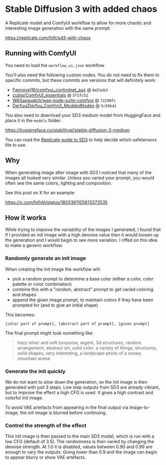 # Stable Diffusion 3 with added chaos

A Replicate model and ComfyUI workflow to allow for more chaotic and interesting image generation with the same prompt:

https://replicate.com/fofr/sd3-with-chaos

## Running with ComfyUI

You need to load the `workflow_ui.json` workflow.

You'll also need the following custom nodes. You do not need to fix them to specific commits, but these commits are versions that will definitely work:

- [Fannovel16/comfyui_controlnet_aux](https://github.com/Fannovel16/comfyui_controlnet_aux) @ `8e51eb3`
- [cubiq/ComfyUI_essentials](https://github.com/cubiq/ComfyUI_essentials) @ `5f1fc52`
- [WASasquatch/was-node-suite-comfyui](https://github.com/WASasquatch/was-node-suite-comfyui) @ `72290fc`
- [Derfuu/Derfuu_ComfyUI_ModdedNodes](https://github.com/Derfuu/Derfuu_ComfyUI_ModdedNodes) @ `5c93bd1`

You also need to download your SD3 medium model from HuggingFace and place it in the `models` folder:

https://huggingface.co/stabilityai/stable-diffusion-3-medium

You can read the [Replicate guide to SD3](https://replicate.com/blog/get-the-best-from-stable-diffusion-3) to help decide which safetensors file to use.

## Why

When generating image after image with SD3 I noticed that many of the images all looked very similar. Unless you varied your prompt, you would often see the same colors, lighting and composition.

See this post on X for an example:

https://x.com/fofrAI/status/1803361105613373535

## How it works

While trying to improve the variability of the images I generated, I found that if I provided an init image with a high denoise value then it would loosen up the generation and I would begin to see more variation. I riffed on this idea to make a generic workflow.

### Randomly generate an init image

When creating the init image the workflow will:

- pick a random prompt to determine a base color (either a color, color palette or color combination)
- combine this with a "random, abstract" prompt to get varied coloring and shapes
- append the given image prompt, to maintain colors if they have been prompted for (and to give an initial shape)

This becomes:

```
[color part of prompt], [abstract part of prompt], [given prompt]
```

The final prompt might look something like:

> hazy silver and soft turquoise, argent, 3d structures, random arrangement, abstract art, solid color, a variety of things, structures, solid shapes, very interesting, a landscape photo of a snowy mountain scene

### Generate the init quickly

We do not want to slow down the generation, so the init image is then generated with just 3 steps. Low step outputs from SD3 are already vibrant, but to improve the effect a high CFG is used. It gives a high contrast and colorful init image.

To avoid VAE artefacts from appearing in the final output via image-to-image, the init image is blurred before continuing.

### Control the strength of the effect

This init image is then passed to the main SD3 model, which is run with a low CFG (default of 3.5). The randomness is then varied by changing the denoise strength. At 1.0 it is disabled, values between 0.90 and 0.99 are enough to vary the outputs. Going lower than 0.9 and the image can begin to appear blurry or show VAE artefacts.
